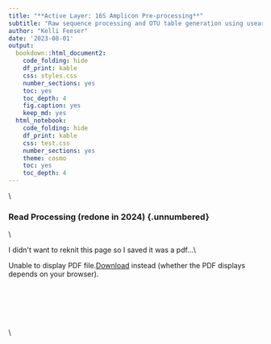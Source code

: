 ```yaml
---
title: "**Active Layer: 16S Amplicon Pre-processing**"
subtitle: "Raw sequence processing and OTU table generation using usearch v11, OTU table cleaning using phyloseq (R), and basic data overview"
author: "Kelli Feeser"
date: '2023-08-01'
output:
  bookdown::html_document2:
    code_folding: hide
    df_print: kable
    css: styles.css
    number_sections: yes
    toc: yes
    toc_depth: 4
    fig.caption: yes
    keep_md: yes
  html_notebook:
    code_folding: hide
    df_print: kable
    css: test.css
    number_sections: yes
    theme: cosmo
    toc: yes
    toc_depth: 4
---
```


\

### Read Processing (redone in 2024) {.unnumbered}

\

I didn't want to reknit this page so I saved it was a pdf...\


<object data="/Users/L347123/Desktop/activelayer/docs/1_AL_16S_otu_preprocessing.nb.pdf" type="application/pdf" width="100%" height="600px">

<p>Unable to display PDF file.<a href="/Users/L347123/Desktop/activelayer/docs/1_AL_16S_otu_preprocessing.nb.pdf">Download</a> instead (whether the PDF displays depends on your browser).</p>

</object>

\
\
\
\
\
\

